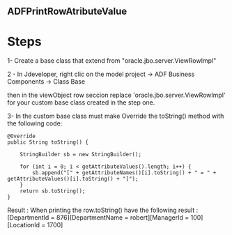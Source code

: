 ## ADFPrintRowAtributeValue

# Steps

1- Create a base class that extend from "oracle.jbo.server.ViewRowImpl"

2 - In Jdeveloper, right clic on the model project 
    -> ADF Business Components
    -> Class Base

then in the viewObject row seccion replace 'oracle.jbo.server.ViewRowImpl' for your custom base class created in the step one.

3- In the custom base class  must make Override the toString() method with the following code:

    @Override
    public String toString() {

        StringBuilder sb = new StringBuilder();

        for (int i = 0; i < getAttributeValues().length; i++) {
            sb.append("[" + getAttributeNames()[i].toString() + " = " + getAttributeValues()[i].toString() + "]");
        }
        return sb.toString();
    }
    
  Result : 
    When printing the row.toString()
    have the following result : [DepartmentId = 876][DepartmentName = robert][ManagerId = 100][LocationId = 1700]
